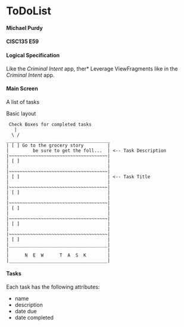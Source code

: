 # ToDoList
#### Michael Purdy
#### CISC135 E59

#### Logical Specification
Like the _Criminal Intent_ app, ther* Leverage ViewFragments like in the _Criminal Intent_ app.

#### Main Screen
A list of tasks

Basic layout
```
 Check Boxes for completed tasks
   |
  \ /
_______________________________________
| [ ] Go to the grocery story         |
|         be sure to get the foll...  | <-- Task Description
|~~~~~~~~~~~~~~~~~~~~~~~~~~~~~~~~~~~~~|
| [ ]                                 |
|                                     |
|~~~~~~~~~~~~~~~~~~~~~~~~~~~~~~~~~~~~~|
| [ ]                                 | <-- Task Title
|                                     |
|~~~~~~~~~~~~~~~~~~~~~~~~~~~~~~~~~~~~~|
| [ ]                                 |
|                                     |
|~~~~~~~~~~~~~~~~~~~~~~~~~~~~~~~~~~~~~|
| [ ]                                 |
|                                     |
|~~~~~~~~~~~~~~~~~~~~~~~~~~~~~~~~~~~~~|
| [ ]                                 |
|                                     |
|~~~~~~~~~~~~~~~~~~~~~~~~~~~~~~~~~~~~~|
| [ ]                                 |
|_____________________________________|
|                                     |
|      N  E  W      T  A  S  K        |
|_____________________________________|
```
#### Tasks
Each task has the following attributes:
* name
* description
* date due
* date completed

